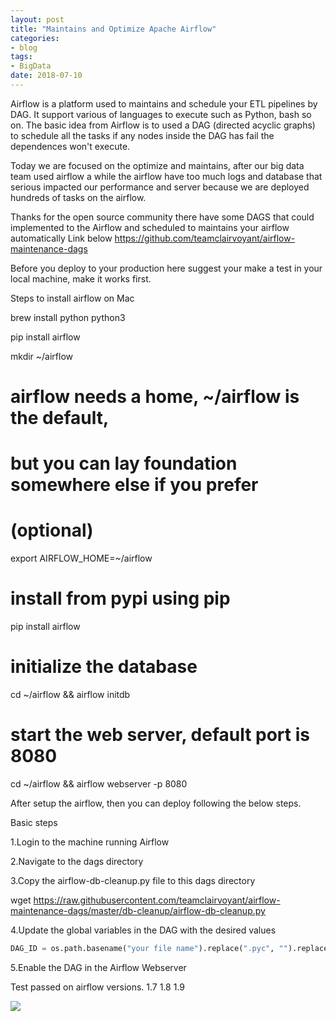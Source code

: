 ```yaml
---
layout: post
title: "Maintains and Optimize Apache Airflow"
categories:
- blog
tags:
- BigData
date: 2018-07-10
---
```


Airflow is a platform used to maintains and schedule your ETL pipelines by DAG. It support various of languages to execute such as Python, bash so on. The basic idea from Airflow is to used a DAG  (directed acyclic graphs) to schedule all the tasks if any nodes inside the DAG has fail the dependences won't execute.

Today we are focused on the optimize and maintains, after our big data team used airflow a while the airflow have too much logs and database that serious impacted our performance and server because we are deployed hundreds of tasks on the airflow. 

Thanks for the open source community there have some DAGS that could implemented to the Airflow and scheduled to maintains your airflow automatically 
Link below
https://github.com/teamclairvoyant/airflow-maintenance-dags

Before you deploy to your production here suggest your make a test in your local machine, make it works first.

Steps to install airflow on Mac

brew install python python3

pip install airflow

mkdir ~/airflow

# airflow needs a home, ~/airflow is the default,
# but you can lay foundation somewhere else if you prefer
# (optional)
export AIRFLOW_HOME=~/airflow

# install from pypi using pip
pip install airflow

# initialize the database
cd ~/airflow && airflow initdb

# start the web server, default port is 8080
cd ~/airflow && airflow webserver -p 8080

After setup the airflow, then you can deploy following the below steps.

Basic steps

1.Login to the machine running Airflow

2.Navigate to the dags directory

3.Copy the airflow-db-cleanup.py file to this dags directory

wget https://raw.githubusercontent.com/teamclairvoyant/airflow-maintenance-dags/master/db-cleanup/airflow-db-cleanup.py

4.Update the global variables in the DAG with the desired values

```python
DAG_ID = os.path.basename("your file name").replace(".pyc", "").replace(".py", "")  # airflow-db-cleanup
```
5.Enable the DAG in the Airflow Webserver

Test passed on airflow versions.
1.7
1.8
1.9

![](http://feng.io/static/airflow/1.png)

